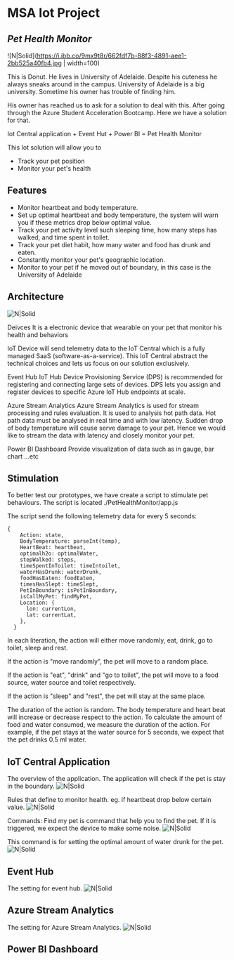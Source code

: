 # MSA Iot Project
## _Pet Health Monitor_

![N|Solid](https://i.ibb.co/9mx9t8r/662fdf7b-88f3-4891-aee1-2bb525a40fb4.jpg | width=100)

This is Donut. He lives in University of Adelaide. Despite his cuteness he always sneaks around in the campus. University of Adelaide is a big university. Sometime his owner has trouble of finding him.

His owner has reached us to ask for a solution to deal with this. After going through the Azure Student Acceleration Bootcamp. Here we have a solution for that.

Iot Central application + Event Hut + Power BI = Pet Health Monitor

This Iot solution will allow you to

- Track your pet position
- Monitor your pet's health 

## Features

- Monitor heartbeat and body temperature.
- Set up optimal heartbeat and body temperature, the system will warn you if these metrics drop below optimal value.
- Track your pet activity level such sleeping time, how many steps has walked, and time spent in toilet.
- Track your pet diet habit, how many water and food has drunk and eaten.
- Constantly monitor your pet's geographic location.
- Monitor to your pet if he moved out of boundary, in this case is the University of Adelaide

## Architecture
![N|Solid](https://dm2305files.storage.live.com/y4mdSTnYN3v9WST-tdy4P3z0pM7A1ek_HDo4dlar_mrBPqcSuYVrcon_UD0ArE9MuYfyBao3Znalbj1YS9liCee1EHKa0Ty5R7E_KFi4MacJ5LGsHygVp29rIur-u16Fv3FdZSYjgPzAaCR2-p4B3QdTKI9l1-GsjpGbQJ8bvlm9cJxyzYvDtPMqoBFKAlOm3zs?width=660&height=140&cropmode=none)

Deivces
It is a electronic device that wearable on your pet that monitor his health and behaviors

IoT
Device will send telemetry data to the IoT Central which is a fully managed SaaS (software-as-a-service). This IoT Central abstract the technical choices and lets us focus on our solution exclusively.

Event Hub
IoT Hub Device Provisioning Service (DPS) is recommended for registering and connecting large sets of devices. DPS lets you assign and register devices to specific Azure IoT Hub endpoints at scale.

Azure Stream Analytics
Azure Stream Analytics is used for stream processing and rules evaluation. It is used to analysis hot path data. Hot path data must be analysed in real time and with low latency. Sudden drop of body temperature will cause serve damage to your pet. Hence we would like to stream the data with latency and closely monitor your pet.

Power BI Dashboard
Provide visualization of data such as in gauge, bar chart ...etc

## Stimulation
To better test our prototypes, we have create a script to stimulate pet behaviours. The script is located ./PetHealthMonitor/app.js

The script send the following telemetry data for every 5 seconds:
```
{
    Action: state,
    BodyTemperature: parseInt(temp),
    HeartBeat: heartbeat,
    optimalh2o: optimalWater,
    stepWalked: steps,
    timeSpentInToilet: timeIntoilet,
    waterHasDrunk: waterDrunk,
    foodHasEaten: foodEaten,
    timesHasSlept: timeSlept,
    PetInBoundary: isPetInBoundary,
    isCallMyPet: findMyPet,
    Location: {
      lon: currentLon,
      lat: currentLat,
    },
  }
```

In each literation, the action will either move randomly, eat, drink, go to toilet, sleep and rest.

If the action is "move randomly", the pet will move to a random place.

If the action is "eat", "drink" and "go to toilet", the pet will move to a food source, water source and toilet respectively.

If the action is "sleep" and "rest", the pet will stay at the same place.

The duration of the action is random. The body temperature and heart beat will increase or decrease respect to the action. To calculate the amount of food and water consumed, we measure the duration of the action. For example, if the pet stays at the water source for 5 seconds, we expect that the pet drinks 0.5 ml water.

## IoT Central Application
The overview of the application. The application will check if the pet is stay in the boundary.
![N|Solid](https://i.ibb.co/hKPdZ88/Screen-Shot-2021-09-15-at-8-48-19-pm.png)

Rules that define to monitor health. eg. if heartbeat drop below certain value.
![N|Solid](https://i.ibb.co/25gNjgx/Screen-Shot-2021-09-15-at-8-51-56-pm.png)

Commands:
Find my pet is command that help you to find the pet. If it is triggered, we expect the device to make some noise.
![N|Solid](https://i.ibb.co/94Sjv2V/Screen-Shot-2021-09-15-at-8-58-06-pm.png)

This command is for setting the optimal amount of water drunk for the pet. 
![N|Solid](https://i.ibb.co/MCD36cG/Screen-Shot-2021-09-15-at-8-59-29-pm.png)

## Event Hub
The setting for event hub.
![N|Solid](https://i.ibb.co/hHKcj8d/Screen-Shot-2021-09-15-at-9-11-10-pm.png)

## Azure Stream Analytics
The setting for Azure Stream Analytics.
![N|Solid](https://i.ibb.co/1X2mfyG/Screen-Shot-2021-09-15-at-9-13-21-pm.png)

## Power BI Dashboard
